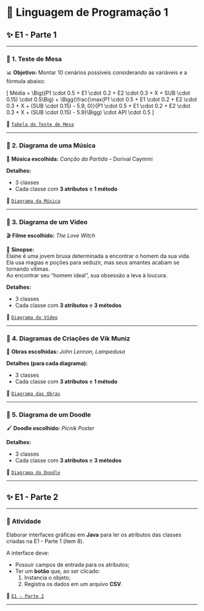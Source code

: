# 📌 Linguagem de Programação 1

## ✨ E1 - Parte 1

---

### 🔹 1. Teste de Mesa
📊 **Objetivo:** Montar 10 cenários possíveis considerando as variáveis e a fórmula abaixo:  

\[
Média = \Big((P1 \cdot 0.5 + E1 \cdot 0.2 + E2 \cdot 0.3 + X + SUB \cdot 0.15) \cdot 0.5\Big) + \Bigg(\frac{\max(P1 \cdot 0.5 + E1 \cdot 0.2 + E2 \cdot 0.3 + X + (SUB \cdot 0.15) - 5.9, 0)}{P1 \cdot 0.5 + E1 \cdot 0.2 + E2 \cdot 0.3 + X + (SUB \cdot 0.15) - 5.9}\Bigg) \cdot API \cdot 0.5
\]

📄 [`Tabela do Teste de Mesa`](./Teste_de_Mesa.md)

---

### 🔹 2. Diagrama de uma Música  
🎵 **Música escolhida:** *Canção da Partida* – Dorival Caymmi  

**Detalhes:**  
- 3 classes  
- Cada classe com **3 atributos** e **1 método**  

📄 [`Diagrama da Música`](./Imagens/Diagrama_Musica.md)

---

### 🔹 3. Diagrama de um Vídeo  
🎬 **Filme escolhido:** *The Love Witch*  

📖 **Sinopse:**  
Elaine é uma jovem bruxa determinada a encontrar o homem da sua vida.  
Ela usa magias e poções para seduzir, mas seus amantes acabam se tornando vítimas.  
Ao encontrar seu “homem ideal”, sua obsessão a leva à loucura.  

**Detalhes:**  
- 3 classes  
- Cada classe com **3 atributos** e **3 métodos**  

📄 [`Diagrama do Vídeo`](./Imagens/Diagrama_Video.md)

---

### 🔹 4. Diagramas de Criações de Vik Muniz  
🎨 **Obras escolhidas:** *John Lennon*, *Lampedusa* 

**Detalhes (para cada diagrama):**  
- 3 classes  
- Cada classe com **3 atributos** e **1 método**  

📄 [`Diagrama das Obras`](./Imagens/Diagrama_Imagem_VikMuniz.md)

---

### 🔹 5. Diagrama de um Doodle  
🖌️ **Doodle escolhido:** *Picnik Poster*  

**Detalhes:**  
- 3 classes  
- Cada classe com **3 atributos** e **3 métodos**  

📄 [`Diagrama do Doodle`](./Imagens/Diagrama_Doodle.md)

---

## ✨ E1 - Parte 2

---

### 🎯 Atividade  
Elaborar interfaces gráficas em **Java** para ler os atributos das classes criadas na E1 - Parte 1 (item 8).  

A interface deve:  
- Possuir campos de entrada para os atributos;  
- Ter um **botão** que, ao ser clicado:  
  1. Instancia o objeto;  
  2. Registra os dados em um arquivo **CSV**.

📄 [`E1 - Parte 2`](./E1_Pt2)

---


